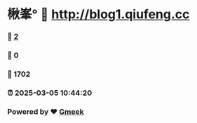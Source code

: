 # 楸峯° :link: http://blog1.qiufeng.cc 
### :page_facing_up: [2](http://blog1.qiufeng.cc/tag.html) 
### :speech_balloon: 0 
### :hibiscus: 1702 
### :alarm_clock: 2025-03-05 10:44:20 
### Powered by :heart: [Gmeek](https://github.com/Meekdai/Gmeek)
